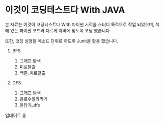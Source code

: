 # 이것이 코딩테스트다 With JAVA

본 자료는 이것이 코딩테스트다 With 파이썬 서적을 스터디 목적으로 작업 되었으며,
책에 있는 파이썬 코드와 다르게 자바에 맞도록 코딩 했습니다.

또한, 코딩 실행을 메소드 단위로 하도록 Junit을 활용 했습니다.


1. BFS
   1) 그래프 탐색
   2) 미로탈출
   3) 백준_미로탈출


2. DFS
   1) 그래프 탐색
   2) 음료수얼려먹기
   3) 물담기_dfs
   
   
   
   
업데이트 중
